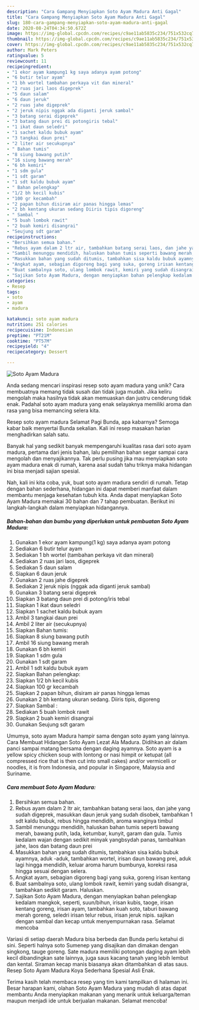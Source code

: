 ```yaml
---
description: "Cara Gampang Menyiapkan Soto Ayam Madura Anti Gagal"
title: "Cara Gampang Menyiapkan Soto Ayam Madura Anti Gagal"
slug: 180-cara-gampang-menyiapkan-soto-ayam-madura-anti-gagal
date: 2020-08-24T04:34:50.672Z
image: https://img-global.cpcdn.com/recipes/c9ae11ab5835c234/751x532cq70/soto-ayam-madura-foto-resep-utama.jpg
thumbnail: https://img-global.cpcdn.com/recipes/c9ae11ab5835c234/751x532cq70/soto-ayam-madura-foto-resep-utama.jpg
cover: https://img-global.cpcdn.com/recipes/c9ae11ab5835c234/751x532cq70/soto-ayam-madura-foto-resep-utama.jpg
author: Mark Peters
ratingvalue: 5
reviewcount: 11
recipeingredient:
- "1 ekor ayam kampung1 kg saya adanya ayam potong"
- "6 butir telur ayam"
- "1 bh wortel tambahan perkaya vit dan mineral"
- "2 ruas jari laos digeprek"
- "5 daun salam"
- "6 daun jeruk"
- "2 ruas jahe digeprek"
- "2 jeruk nipis nggak ada diganti jeruk sambal"
- "3 batang serai digeprek"
- "3 batang daun prei di potongiris tebal"
- "1 ikat daun seledri"
- "1 sachet kaldu bubuk ayam"
- "3 tangkai daun prei"
- "2 liter air secukupnya"
- " Bahan tumis"
- "8 siung bawang putih"
- "16 siung bawang merah"
- "6 bh kemiri"
- "1 sdm gula"
- "1 sdt garam"
- "1 sdt kaldu bubuk ayam"
- " Bahan pelengkap"
- "1/2 bh kecil kubis"
- "100 gr kecambah"
- "2 papan bihun disiram air panas hingga lemas"
- "2 bh kentang ukuran sedang Diiris tipis digoreng"
- " Sambal "
- "5 buah lombok rawit"
- "2 buah kemiri disangrai"
- "Seujung sdt garam"
recipeinstructions:
- "Bersihkan semua bahan."
- "Rebus ayam dalam 2 ltr air, tambahkan batang serai laos, dan jahe yang sudah digeprek, masukkan daun jeruk yang sudah disobek, tambahkan 1 sdt kaldu bubuk, rebus hingga mendidih, aroma wanginya timbul"
- "Sambil menunggu mendidih, haluskan bahan tumis seperti bawang merah, bawang putih, lada, ketumbar, kunyit, garam dan gula. Tumis kedalam wajan dengan sedikit minyak yangbsydah panas, tambahkan jahe, laos dan batang daun prei"
- "Masukkan bahan yang sudah ditumis, tambahkan sisa kaldu bubuk ayamnya, aduk -aduk, tambahkan wortel, irisan daun bawang prei, aduk lagi hingga mendidih, keluar aroma harum bumbunya, koreksi rasa hingga sesuai dengan selera."
- "Angkat ayam, sebagian digoreng bagi yang suka, goreng irisan kentang"
- "Buat sambalnya soto, ulang lombok rawit, kemiri yang sudah disangrai, tambahkan sedikit garam. Haluskan."
- "Sajikan Soto Ayam Madura, dengan menyiapkan bahan pelengkap kedalam mangkok, seperti, suun/bihun, irisan kubis, taoge, irisan kentang goreng, irisan ayam, tambahkan kuah soto, taburi bawang merah goreng, seledri irisan telur rebus, irisan jeruk nipis. sajikan dengan sambal dan kecap untuk menyempurnakan rasa. Selamat mencoba"
categories:
- Resep
tags:
- soto
- ayam
- madura

katakunci: soto ayam madura 
nutrition: 251 calories
recipecuisine: Indonesian
preptime: "PT21M"
cooktime: "PT57M"
recipeyield: "4"
recipecategory: Dessert

---
```



![Soto Ayam Madura](https://img-global.cpcdn.com/recipes/c9ae11ab5835c234/751x532cq70/soto-ayam-madura-foto-resep-utama.jpg)

Anda sedang mencari inspirasi resep soto ayam madura yang unik? Cara membuatnya memang tidak susah dan tidak juga mudah. Jika keliru mengolah maka hasilnya tidak akan memuaskan dan justru cenderung tidak enak. Padahal soto ayam madura yang enak selayaknya memiliki aroma dan rasa yang bisa memancing selera kita.

Resep soto ayam madura Selamat Pagi Bunda, apa kabarnya? Semoga kabar baik menyertai Bunda sekalian. Kali ini resep masakan harian menghadirkan salah satu.

Banyak hal yang sedikit banyak mempengaruhi kualitas rasa dari soto ayam madura, pertama dari jenis bahan, lalu pemilihan bahan segar sampai cara mengolah dan menyajikannya. Tak perlu pusing jika mau menyiapkan soto ayam madura enak di rumah, karena asal sudah tahu triknya maka hidangan ini bisa menjadi sajian spesial.


Nah, kali ini kita coba, yuk, buat soto ayam madura sendiri di rumah. Tetap dengan bahan sederhana, hidangan ini dapat memberi manfaat dalam membantu menjaga kesehatan tubuh kita. Anda dapat menyiapkan Soto Ayam Madura memakai 30 bahan dan 7 tahap pembuatan. Berikut ini langkah-langkah dalam menyiapkan hidangannya.

<!--inarticleads1-->

##### Bahan-bahan dan bumbu yang diperlukan untuk pembuatan Soto Ayam Madura:

1. Gunakan 1 ekor ayam kampung(1 kg) saya adanya ayam potong
1. Sediakan 6 butir telur ayam
1. Sediakan 1 bh wortel (tambahan perkaya vit dan mineral)
1. Sediakan 2 ruas jari laos, digeprek
1. Sediakan 5 daun salam
1. Siapkan 6 daun jeruk
1. Gunakan 2 ruas jahe digeprek
1. Sediakan 2 jeruk nipis (nggak ada diganti jeruk sambal)
1. Gunakan 3 batang serai digeprek
1. Siapkan 3 batang daun prei di potong/iris tebal
1. Siapkan 1 ikat daun seledri
1. Siapkan 1 sachet kaldu bubuk ayam
1. Ambil 3 tangkai daun prei
1. Ambil 2 liter air (secukupnya)
1. Siapkan  Bahan tumis:
1. Siapkan 8 siung bawang putih
1. Ambil 16 siung bawang merah
1. Gunakan 6 bh kemiri
1. Siapkan 1 sdm gula
1. Gunakan 1 sdt garam
1. Ambil 1 sdt kaldu bubuk ayam
1. Siapkan  Bahan pelengkap:
1. Siapkan 1/2 bh kecil kubis
1. Siapkan 100 gr kecambah
1. Siapkan 2 papan bihun, disiram air panas hingga lemas
1. Gunakan 2 bh kentang ukuran sedang. Diiris tipis, digoreng
1. Siapkan  Sambal :
1. Sediakan 5 buah lombok rawit
1. Siapkan 2 buah kemiri disangrai
1. Gunakan Seujung sdt garam


Umumya, soto ayam Madura hampir sama dengan soto ayam yang lainnya. Cara Membuat Hidangan Soto Ayam Lezat Ala Madura. Didihkan air dalam panci sampai matang bersama dengan daging ayamnya. Soto ayam is a yellow spicy chicken soup with lontong or nasi himpit or ketupat (all compressed rice that is then cut into small cakes) and/or vermicelli or noodles, it is from Indonesia, and popular in Singapore, Malaysia and Suriname. 

<!--inarticleads2-->

##### Cara membuat Soto Ayam Madura:

1. Bersihkan semua bahan.
1. Rebus ayam dalam 2 ltr air, tambahkan batang serai laos, dan jahe yang sudah digeprek, masukkan daun jeruk yang sudah disobek, tambahkan 1 sdt kaldu bubuk, rebus hingga mendidih, aroma wanginya timbul
1. Sambil menunggu mendidih, haluskan bahan tumis seperti bawang merah, bawang putih, lada, ketumbar, kunyit, garam dan gula. Tumis kedalam wajan dengan sedikit minyak yangbsydah panas, tambahkan jahe, laos dan batang daun prei
1. Masukkan bahan yang sudah ditumis, tambahkan sisa kaldu bubuk ayamnya, aduk -aduk, tambahkan wortel, irisan daun bawang prei, aduk lagi hingga mendidih, keluar aroma harum bumbunya, koreksi rasa hingga sesuai dengan selera.
1. Angkat ayam, sebagian digoreng bagi yang suka, goreng irisan kentang
1. Buat sambalnya soto, ulang lombok rawit, kemiri yang sudah disangrai, tambahkan sedikit garam. Haluskan.
1. Sajikan Soto Ayam Madura, dengan menyiapkan bahan pelengkap kedalam mangkok, seperti, suun/bihun, irisan kubis, taoge, irisan kentang goreng, irisan ayam, tambahkan kuah soto, taburi bawang merah goreng, seledri irisan telur rebus, irisan jeruk nipis. sajikan dengan sambal dan kecap untuk menyempurnakan rasa. Selamat mencoba


Variasi di setiap daerah Madura bisa berbeda dan Bunda perlu ketahui di sini. Seperti halnya soto Sumenep yang disajikan dan dimakan dengan singkong, tauge goreng. Sate madura memiliki potongan daging ayam lebih kecil dibandingkan sate lainnya, juga saus kacang tanah yang lebih lembut dan kental. Siraman kecap manis biasanya akan ditambahkan di atas saus. Resep Soto Ayam Madura Koya Sederhana Spesial Asli Enak. 

Terima kasih telah membaca resep yang tim kami tampilkan di halaman ini. Besar harapan kami, olahan Soto Ayam Madura yang mudah di atas dapat membantu Anda menyiapkan makanan yang menarik untuk keluarga/teman maupun menjadi ide untuk berjualan makanan. Selamat mencoba!
